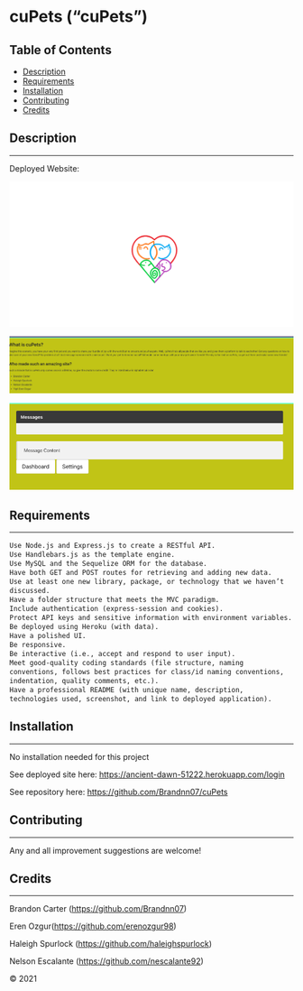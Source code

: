 # **cuPets (“cuPets”)**

## Table of Contents

* [Description](#description)
* [Requirements](#requirements)
* [Installation](#installation)
* [Contributing](#contributing)
* [Credits](#credits)

## Description
---
Deployed Website: 

![cuPets](./public/images/color_cupet_logo.png)

![cuPets](./public/images/cuPets-about.png)

![cuPets](./public/images/cuPets-message.png)

## Requirements 
---
```
Use Node.js and Express.js to create a RESTful API.
Use Handlebars.js as the template engine.
Use MySQL and the Sequelize ORM for the database.
Have both GET and POST routes for retrieving and adding new data.
Use at least one new library, package, or technology that we haven’t discussed.
Have a folder structure that meets the MVC paradigm.
Include authentication (express-session and cookies).
Protect API keys and sensitive information with environment variables.
Be deployed using Heroku (with data).
Have a polished UI.
Be responsive.
Be interactive (i.e., accept and respond to user input).
Meet good-quality coding standards (file structure, naming conventions, follows best practices for class/id naming conventions, indentation, quality comments, etc.).
Have a professional README (with unique name, description, technologies used, screenshot, and link to deployed application).

```

## Installation
---
No installation needed for this project

See deployed site here: https://ancient-dawn-51222.herokuapp.com/login

See repository here: https://github.com/Brandnn07/cuPets
## Contributing
---

Any and all improvement suggestions are welcome! 


## Credits
---
Brandon Carter (https://github.com/Brandnn07)

Eren Ozgur(https://github.com/erenozgur98)

Haleigh Spurlock (https://github.com/haleighspurlock)

Nelson Escalante (https://github.com/nescalante92) 

&COPY; 2021
